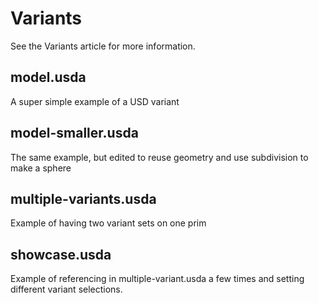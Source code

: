 # Variants

See the Variants article for more information.

## model.usda

A super simple example of a USD variant

## model-smaller.usda

The same example, but edited to reuse geometry and use subdivision to make a sphere

## multiple-variants.usda

Example of having two variant sets on one prim

## showcase.usda

Example of referencing in multiple-variant.usda a few times and setting different variant
selections.
